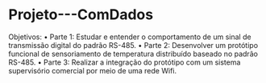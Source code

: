 # Projeto---ComDados
Objetivos: 
• Parte 1: Estudar e entender o comportamento de um sinal de transmissão digital do padrão RS-485. 
• Parte 2: Desenvolver um protótipo funcional de sensoriamento de temperatura distribuído baseado no padrão RS-485. 
• Parte 3: Realizar a integração do protótipo com um sistema supervisório comercial por meio de uma rede Wifi.
